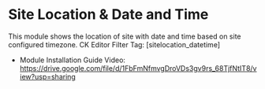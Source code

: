 # Site Location & Date and Time
This module shows the location of site with date and time based on site configured timezone.
CK Editor Filter Tag: [sitelocation_datetime]

* Module Installation Guide Video: 
https://drive.google.com/file/d/1FbFmNfmvgDroVDs3gv9rs_68TjfNtIT8/view?usp=sharing
